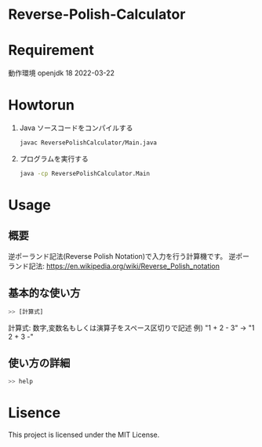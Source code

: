 # Reverse-Polish-Calculator

# Requirement
動作環境
openjdk 18 2022-03-22

# Howtorun
1. Java ソースコードをコンパイルする
   ```bash
   javac ReversePolishCalculator/Main.java
   ```
2. プログラムを実行する
   ```bash
   java -cp ReversePolishCalculator.Main
   ```

# Usage
## 概要
逆ポーランド記法(Reverse Polish Notation)で入力を行う計算機です。
逆ポーランド記法: https://en.wikipedia.org/wiki/Reverse_Polish_notation

## 基本的な使い方
``` bash
>> [計算式]
```
計算式: 数字,変数名もしくは演算子をスペース区切りで記述
例) "1 + 2 - 3" -> "1 2 + 3 -"

## 使い方の詳細
``` bash
>> help
```

# Lisence
This project is licensed under the MIT License.
